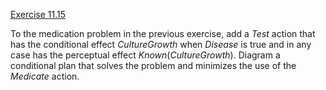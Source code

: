 [Exercise 11.15](11-15/)

To the medication problem in the previous exercise, add a ${Test}$
action that has the conditional effect ${CultureGrowth}$ when
${Disease}$ is true and in any case has the perceptual effect
${Known}({CultureGrowth})$. Diagram a conditional plan that solves
the problem and minimizes the use of the ${Medicate}$ action.
